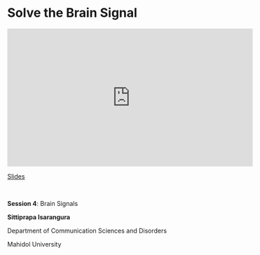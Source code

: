 # Solve the Brain Signal

<iframe width="560" height="315" src="https://www.youtube.com/embed/wA0JPjxMzRs" title="YouTube video player" frameborder="0" allow="accelerometer; autoplay; clipboard-write; encrypted-media; gyroscope; picture-in-picture; web-share" allowfullscreen></iframe>

[Slides](https://drive.google.com/file/d/1SCbWFfRPME_n7XAHka9Ap-ZjJIX2auSJ/view?usp=drive_link)

<br>

**Session 4**: Brain Signals

**Sittiprapa Isarangura**

Department of Communication Sciences and Disorders

Mahidol University

